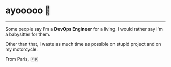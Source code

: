 # ayooooo 🖖
---
Some people say I'm a **DevOps Engineer** for a living. I would rather say I'm a babysitter for them.

Other than that, I waste as much time as possible on stupid project and on my motorcycle.

From Paris, 🇫🇷
